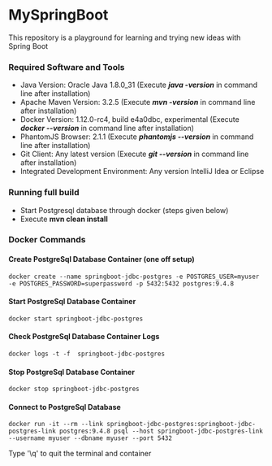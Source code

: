 # MySpringBoot
This repository is a playground for learning and trying new ideas with Spring Boot

### Required Software and Tools
* Java Version: Oracle Java 1.8.0_31 (Execute **_java -version_** in command line after installation)
* Apache Maven Version: 3.2.5 (Execute **_mvn -version_** in command line after installation)
* Docker Version: 1.12.0-rc4, build e4a0dbc, experimental (Execute **_docker --version_** in command line after installation)
* PhantomJS Browser: 2.1.1 (Execute **_phantomjs --version_** in command line after installation)
* Git Client: Any latest version (Execute **_git --version_** in command line after installation)
* Integrated Development Environment: Any version IntelliJ Idea or Eclipse

### Running full build
* Start Postgresql database through docker (steps given below)
* Execute **mvn clean install**
    
### Docker Commands
#### Create PostgreSql Database Container (one off setup)
```
docker create --name springboot-jdbc-postgres -e POSTGRES_USER=myuser -e POSTGRES_PASSWORD=superpassword -p 5432:5432 postgres:9.4.8
```
#### Start PostgreSql Database Container
```
docker start springboot-jdbc-postgres
```
#### Check PostgreSql Database Container Logs
```
docker logs -t -f  springboot-jdbc-postgres
```
#### Stop PostgreSql Database Container
```
docker stop springboot-jdbc-postgres
```
#### Connect to PostgreSql Database
```
docker run -it --rm --link springboot-jdbc-postgres:springboot-jdbc-postgres-link postgres:9.4.8 psql --host springboot-jdbc-postgres-link --username myuser --dbname myuser --port 5432
```
Type '\q' to quit the terminal and container